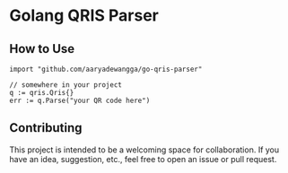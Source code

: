# Golang QRIS Parser

## How to Use
```golang
import "github.com/aaryadewangga/go-qris-parser"

// somewhere in your project
q := qris.Qris{}
err := q.Parse("your QR code here")
```

## Contributing
This project is intended to be a welcoming space for collaboration. If you have an idea, suggestion, etc., feel free to open an issue or pull request.